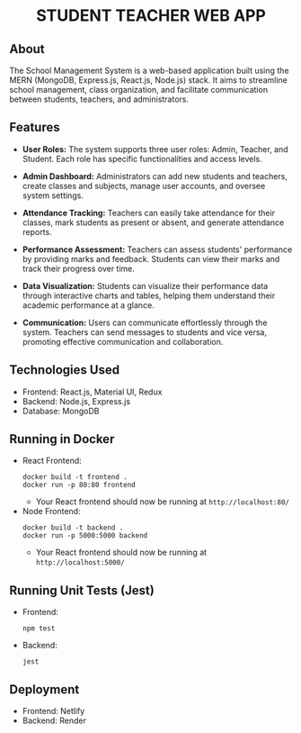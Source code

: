 <h1 align="center">
    STUDENT TEACHER WEB APP
</h1>

## About

The School Management System is a web-based application built using the MERN (MongoDB, Express.js, React.js, Node.js) stack. It aims to streamline school management, class organization, and facilitate communication between students, teachers, and administrators.

## Features

- **User Roles:** The system supports three user roles: Admin, Teacher, and Student. Each role has specific functionalities and access levels.

- **Admin Dashboard:** Administrators can add new students and teachers, create classes and subjects, manage user accounts, and oversee system settings.

- **Attendance Tracking:** Teachers can easily take attendance for their classes, mark students as present or absent, and generate attendance reports.

- **Performance Assessment:** Teachers can assess students' performance by providing marks and feedback. Students can view their marks and track their progress over time.

- **Data Visualization:** Students can visualize their performance data through interactive charts and tables, helping them understand their academic performance at a glance.

- **Communication:** Users can communicate effortlessly through the system. Teachers can send messages to students and vice versa, promoting effective communication and collaboration.

## Technologies Used

- Frontend: React.js, Material UI, Redux
- Backend: Node.js, Express.js
- Database: MongoDB

## Running in Docker

- React Frontend:
  ```shell
  docker build -t frontend .
  docker run -p 80:80 frontend
  ```
  - Your React frontend should now be running at `http://localhost:80/`
- Node Frontend:
  ```shell
  docker build -t backend .
  docker run -p 5000:5000 backend
  ```
  - Your React frontend should now be running at `http://localhost:5000/`

## Running Unit Tests (Jest)

- Frontend:
  ```shell
  npm test
  ```
- Backend:
  ```shell
  jest
  ```

## Deployment

- Frontend: Netlify
- Backend: Render
